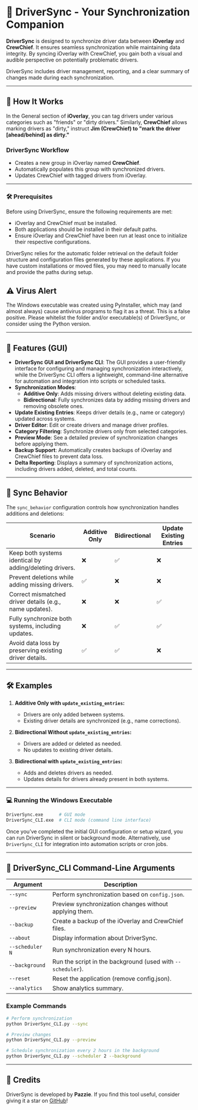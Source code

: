 
# 🎯 **DriverSync** - Your Synchronization Companion

**DriverSync** is designed to synchronize driver data between **iOverlay** and **CrewChief**. It ensures seamless synchronization while maintaining data integrity. By syncing iOverlay with CrewChief, you gain both a visual and audible perspective on potentially problematic drivers.

DriverSync includes driver management, reporting, and a clear summary of changes made during each synchronization.

---

## 🚀 **How It Works**

In the General section of **iOverlay**, you can tag drivers under various categories such as "friends" or "dirty drivers." 
Similarly, **CrewChief** allows marking drivers as "dirty," instruct **Jim (CrewChief) to "mark the driver [ahead/behind] as dirty."**

### **DriverSync Workflow**

- Creates a new group in iOverlay named **CrewChief**.
- Automatically populates this group with synchronized drivers.
- Updates CrewChief with tagged drivers from iOverlay.

---
### 🛠 **Prerequisites**

Before using DriverSync, ensure the following requirements are met:

- iOverlay and CrewChief must be installed.
- Both applications should be installed in their default paths.
- Ensure iOverlay and CrewChief have been run at least once to initialize their respective configurations.

DriverSync relies for the automatic folder retrieval on the default folder structure and configuration files generated by these applications. 
If you have custom installations or moved files, you may need to manually locate and provide the paths during setup.

## ⚠️ **Virus Alert**

The Windows executable was created using PyInstaller, which may (and almost always) cause antivirus programs to flag it as a threat. 
This is a false positive. Please whitelist the folder and/or executable(s) of DriverSync, or consider using the Python version.

---

## 🎨 **Features (GUI)** 

- **DriverSync GUI and DriverSync CLI**: The GUI provides a user-friendly interface for configuring and managing synchronization interactively, while the DriverSync CLI offers a lightweight, command-line alternative for automation and integration into scripts or scheduled tasks.
- **Synchronization Modes**:
  - **Additive Only**: Adds missing drivers without deleting existing data.
  - **Bidirectional**: Fully synchronizes data by adding missing drivers and removing obsolete ones.
- **Update Existing Entries**: Keeps driver details (e.g., name or category) updated across systems.
- **Driver Editor**: Edit or create drivers and manage driver profiles.
- **Category Filtering**: Synchronize drivers only from selected categories.
- **Preview Mode**: See a detailed preview of synchronization changes before applying them.
- **Backup Support**: Automatically creates backups of iOverlay and CrewChief files to prevent data loss.
- **Delta Reporting**: Displays a summary of synchronization actions, including drivers added, deleted, and total counts.

---

## 🔄 **Sync Behavior**

The `sync_behavior` configuration controls how synchronization handles additions and deletions:

| **Scenario**                                          | **Additive Only** | **Bidirectional** | **Update Existing Entries** |
|-------------------------------------------------------|--------------------|--------------------|-----------------------------|
| Keep both systems identical by adding/deleting drivers. | ❌                 | ✅                 | ❌                          |
| Prevent deletions while adding missing drivers.        | ✅                 | ❌                 | ❌                          |
| Correct mismatched driver details (e.g., name updates).| ❌                 | ❌                 | ✅                          |
| Fully synchronize both systems, including updates.     | ❌                 | ✅                 | ✅                          |
| Avoid data loss by preserving existing driver details. | ✅                 | ✅                 | ❌                          |

---


## 🛠 **Examples**

1. **Additive Only with `update_existing_entries`:**
   - Drivers are only added between systems.
   - Existing driver details are synchronized (e.g., name corrections).

2. **Bidirectional Without `update_existing_entries`:**
   - Drivers are added or deleted as needed.
   - No updates to existing driver details.

3. **Bidirectional with `update_existing_entries`:**
   - Adds and deletes drivers as needed.
   - Updates details for drivers already present in both systems.

---

### 💻 **Running the Windows Executable**

```bash
DriverSync.exe		# GUI mode
DriverSync_CLI.exe	# CLI mode (command line interface)
```

Once you’ve completed the initial GUI configuration or setup wizard, you can run DriverSync in silent or background mode. Alternatively, use `DriverSync_CLI` for integration into automation scripts or cron jobs.

---

## 🧩 **DriverSync_CLI Command-Line Arguments**

| Argument       | Description                                  |
|----------------|----------------------------------------------|
| `--sync`       | Perform synchronization based on `config.json`. |
| `--preview`    | Preview synchronization changes without applying them. |
| `--backup`     | Create a backup of the iOverlay and CrewChief files. |
| `--about`      | Display information about DriverSync.        |
| `--scheduler N`| Run synchronization every N hours.           |
| `--background` | Run the script in the background (used with `--scheduler`). |
| `--reset`      | Reset the application (remove config.json).  |
| `--analytics`  | Show analytics summary.                      |


### Example Commands

```bash
# Perform synchronization
python DriverSync_CLI.py --sync

# Preview changes
python DriverSync_CLI.py --preview

# Schedule synchronization every 2 hours in the background
python DriverSync_CLI.py --scheduler 2 --background
```

---

## 🎉 **Credits**
DriverSync is developed by **Pazzie**. If you find this tool useful, consider giving it a star on [GitHub](https://github.com/cenodude/DriverSync)!
